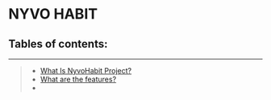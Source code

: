 # **NYVO HABIT**

## Tables of contents:
---
> -  [What Is NyvoHabit Project?]()
> -  [What are the features?]()
> - 
